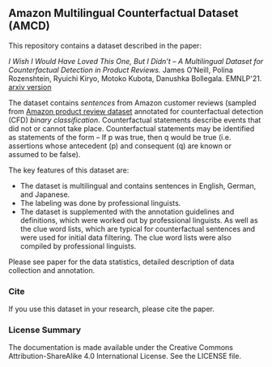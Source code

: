 ## Amazon Multilingual Counterfactual Dataset (AMCD)

This repository contains a dataset described in the paper:

*I Wish I Would Have Loved This One, But I Didn’t – A Multilingual Dataset for Counterfactual Detection in Product Reviews.* James O’Neill, Polina Rozenshtein, Ryuichi Kiryo, Motoko Kubota, Danushka Bollegala. EMNLP'21. [arxiv version](https://arxiv.org/pdf/2104.06893.pdf)


The dataset contains *sentences* from Amazon customer reviews (sampled from [Amazon product review dataset](https://s3.amazonaws.com/amazon-reviews-pds/readme.html) annotated for counterfactual detection (CFD) *binary classification*.
Counterfactual statements describe events that did not or cannot take place. Counterfactual statements may be identified as statements of the form – If p was true, then q would be true (i.e. assertions whose antecedent (p) and consequent (q) are known or assumed to be false).

The key features of this dataset are:

* The dataset is multilingual and contains sentences in English, German, and Japanese.
* The labeling was done by professional linguists.
* The dataset is supplemented with the annotation guidelines and definitions, which were worked out by professional linguists. As well as the clue word lists, which are typical for counterfactual sentences and were used for initial data filtering. The clue word lists were also compiled by professional linguists. 

 Please see paper for the data statistics, detailed description of data collection and annotation.


### Cite
If you use this dataset in your research, please cite the paper.


### License Summary

The documentation is made available under the Creative Commons Attribution-ShareAlike 4.0 International License. See the LICENSE file.
